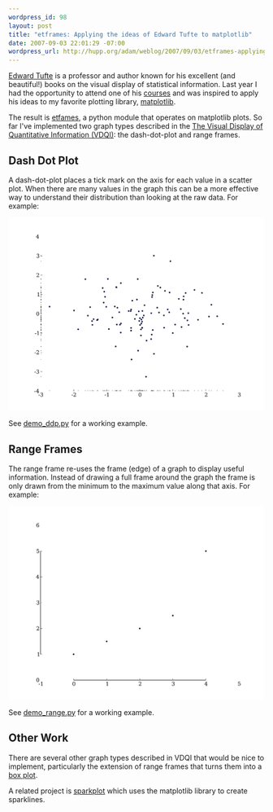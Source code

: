 ```yaml
--- 
wordpress_id: 98
layout: post
title: "etframes: Applying the ideas of Edward Tufte to matplotlib"
date: 2007-09-03 22:01:29 -07:00
wordpress_url: http://hupp.org/adam/weblog/2007/09/03/etframes-applying-the-ideas-of-edward-tufte-to-matplotlib/
---
```

[Edward Tufte](http://en.wikipedia.org/wiki/Edward_tufte) is a professor and author known for his excellent (and beautiful!) books on the visual display of statistical information.  Last year I had the opportunity to attend one of his [courses](http://www.edwardtufte.com/tufte/courses) and was inspired to apply his ideas to my favorite plotting library, [matplotlib](http://matplotlib.sourceforge.net/).   

The result is [etfames](http://hupp.org/adam/svn/public/etframes), a python module that operates on matplotlib plots.  So far I've implemented two graph types described in the [The Visual Display of Quantitative Information (VDQI)](http://www.amazon.com/gp/redirect.html?ie=UTF8&location=http%3A%2F%2Fwww.amazon.com%2FVisual-Display-Quantitative-Information-2nd%2Fdp%2F0961392142%3Fie%3DUTF8%26s%3Dbooks%26qid%3D1188758757%26sr%3D8-1&tag=rococothenrub-20&linkCode=ur2&camp=1789&creative=9325):  the dash-dot-plot and range frames.

Dash Dot Plot
-------------

A dash-dot-plot places a tick mark on the axis for each value in a scatter plot.  When there are many values in the graph this can be a more effective way to understand their distribution than looking at the raw data.  For example:

<a href="/adam/images/ddp.png">
<img alt="Example of a dash-dot-plot" src="/adam/images/ddp.png"/></a>

See [demo_ddp.py](http://hupp.org/adam/svn/public/etframes/demo_ddp.py) for a working example.

Range Frames
-------------

The range frame re-uses the frame (edge) of a graph to display useful information.  Instead of drawing a full frame around the graph the frame is only drawn from the minimum to the maximum value along that axis.  For example:

<a href="/adam/images/range.png">
<img alt="Example of a range frame" src="/adam/images/range.png"/></a>

See [demo_range.py](http://hupp.org/adam/svn/public/etframes/demo_range.py) for a working example.

Other Work
------------

There are several other graph types described in VDQI that would be nice to implement, particularly the extension of range frames that turns them into a [box plot](http://en.wikipedia.org/wiki/Box_plot).

A related project is [sparkplot](http://sparkplot.org/) which uses the matplotlib library to create sparklines.
